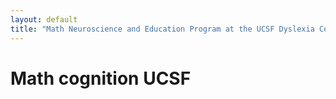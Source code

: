 ```yaml
---
layout: default
title: "Math Neuroscience and Education Program at the UCSF Dyslexia Center"
---
```


# Math cognition UCSF

## 